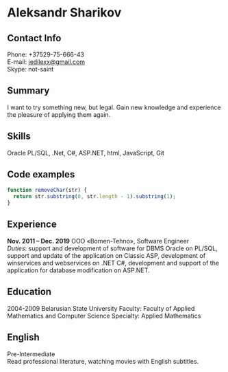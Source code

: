 # Aleksandr Sharikov

## Contact Info

Phone: +37529-75-666-43  
E-mail: jedilexx@gmail.com  
Skype: not-saint

## Summary

I want to try something new, but legal. Gain new knowledge and experience the pleasure of applying them again.

## Skills

Oracle PL/SQL, .Net, C#, ASP<i></i>.NET, html, JavaScript, Git

## Code examples

```javascript
function removeChar(str) {
  return str.substring(0, str.length - 1).substring(1);
}
```

## Experience

**Nov. 2011 – Dec. 2019** OOO «Bomen-Tehno», Software Engineer  
_Duties_: support and development of software for DBMS Oracle on PL/SQL, support and update of the application on Classic ASP, development of winservices and webservices on .NET C#, development and support of the application for database modification on ASP<i></i>.NET.

## Education

2004-2009 Belarusian State University
Faculty: Faculty of Applied Mathematics and Computer Science
Specialty: Applied Mathematics

## English

Pre-Intermediate  
Read professional literature, watching movies with English subtitles.
